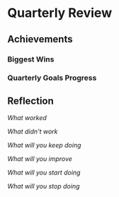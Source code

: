 Quarterly Review
==============

## Achievements 

### Biggest Wins

### Quarterly Goals Progress

## Reflection

_What worked_

_What didn't work_ 

_What will you keep doing_

_What will you improve_

_What will you start doing_

_What will you stop doing_
